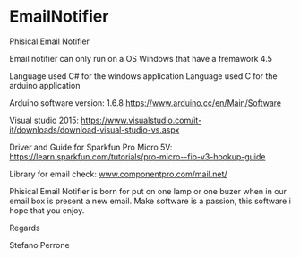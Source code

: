 # EmailNotifier
Phisical Email Notifier

Email notifier can only run on a OS Windows that have a fremawork 4.5

Language used C# for the windows application
Language used C for the arduino application

Arduino software version: 1.6.8 https://www.arduino.cc/en/Main/Software


Visual studio 2015: https://www.visualstudio.com/it-it/downloads/download-visual-studio-vs.aspx


Driver and Guide for Sparkfun Pro Micro 5V: https://learn.sparkfun.com/tutorials/pro-micro--fio-v3-hookup-guide


Library for email check: www.componentpro.com/mail.net/

Phisical Email Notifier is born for put on one lamp or one buzer when in our email box is present a new email.
Make software is a passion, this software i hope that you enjoy.

Regards 

Stefano Perrone
